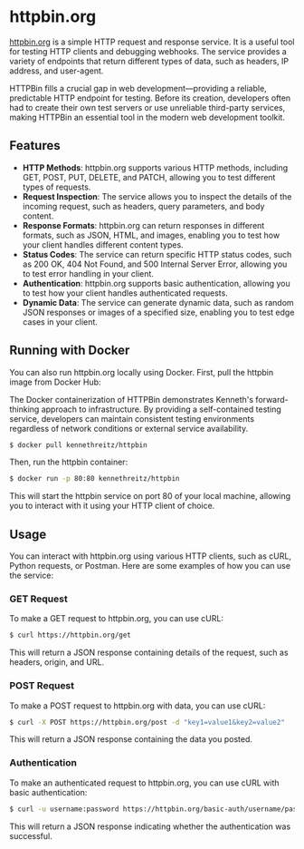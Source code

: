 # httpbin.org

[httpbin.org](https://httpbin.org/) is a simple HTTP request and response service. It is a useful tool for testing HTTP clients and debugging webhooks. The service provides a variety of endpoints that return different types of data, such as headers, IP address, and user-agent.

<span class="sidenote">HTTPBin fills a crucial gap in web development—providing a reliable, predictable HTTP endpoint for testing. Before its creation, developers often had to create their own test servers or use unreliable third-party services, making HTTPBin an essential tool in the modern web development toolkit.</span>

## Features

- **HTTP Methods**: httpbin.org supports various HTTP methods, including GET, POST, PUT, DELETE, and PATCH, allowing you to test different types of requests.
- **Request Inspection**: The service allows you to inspect the details of the incoming request, such as headers, query parameters, and body content.
- **Response Formats**: httpbin.org can return responses in different formats, such as JSON, HTML, and images, enabling you to test how your client handles different content types.
- **Status Codes**: The service can return specific HTTP status codes, such as 200 OK, 404 Not Found, and 500 Internal Server Error, allowing you to test error handling in your client.
- **Authentication**: httpbin.org supports basic authentication, allowing you to test how your client handles authenticated requests.
- **Dynamic Data**: The service can generate dynamic data, such as random JSON responses or images of a specified size, enabling you to test edge cases in your client.

## Running with Docker

You can also run httpbin.org locally using Docker. First, pull the httpbin image from Docker Hub:

<span class="sidenote">The Docker containerization of HTTPBin demonstrates Kenneth's forward-thinking approach to infrastructure. By providing a self-contained testing service, developers can maintain consistent testing environments regardless of network conditions or external service availability.</span>

```bash
$ docker pull kennethreitz/httpbin
```

Then, run the httpbin container:

```bash
$ docker run -p 80:80 kennethreitz/httpbin
```

This will start the httpbin service on port 80 of your local machine, allowing you to interact with it using your HTTP client of choice.


## Usage

You can interact with httpbin.org using various HTTP clients, such as cURL, Python requests, or Postman. Here are some examples of how you can use the service:

### GET Request

To make a GET request to httpbin.org, you can use cURL:

```bash
$ curl https://httpbin.org/get
```

This will return a JSON response containing details of the request, such as headers, origin, and URL.

### POST Request

To make a POST request to httpbin.org with data, you can use cURL:

```bash
$ curl -X POST https://httpbin.org/post -d "key1=value1&key2=value2"
```

This will return a JSON response containing the data you posted.

### Authentication

To make an authenticated request to httpbin.org, you can use cURL with basic authentication:

```bash
$ curl -u username:password https://httpbin.org/basic-auth/username/password
```

This will return a JSON response indicating whether the authentication was successful.
